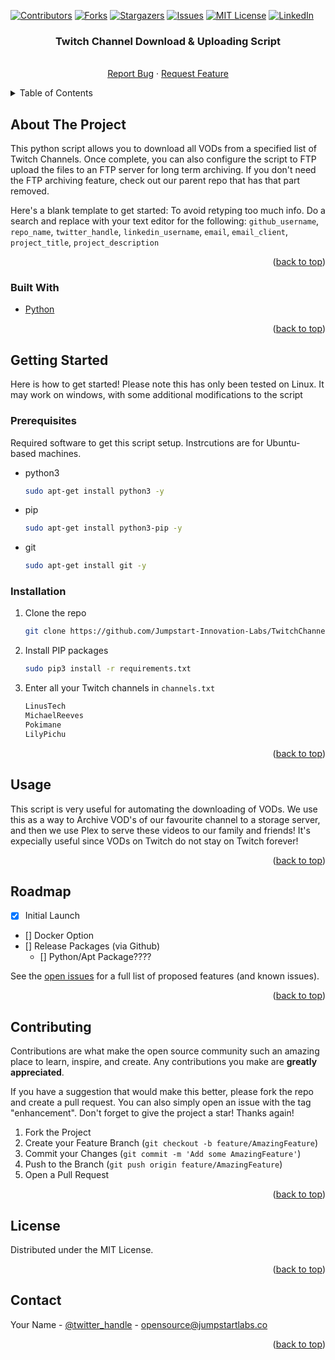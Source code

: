 <div id="top"></div>
<!--
*** Thanks for checking out the Best-README-Template. If you have a suggestion
*** that would make this better, please fork the repo and create a pull request
*** or simply open an issue with the tag "enhancement".
*** Don't forget to give the project a star!
*** Thanks again! Now go create something AMAZING! :D
-->



<!-- PROJECT SHIELDS -->
<!--
*** I'm using markdown "reference style" links for readability.
*** Reference links are enclosed in brackets [ ] instead of parentheses ( ).
*** See the bottom of this document for the declaration of the reference variables
*** for contributors-url, forks-url, etc. This is an optional, concise syntax you may use.
*** https://www.markdownguide.org/basic-syntax/#reference-style-links
-->
[![Contributors][contributors-shield]][contributors-url]
[![Forks][forks-shield]][forks-url]
[![Stargazers][stars-shield]][stars-url]
[![Issues][issues-shield]][issues-url]
[![MIT License][license-shield]][license-url]
[![LinkedIn][linkedin-shield]][linkedin-url]


<h3 align="center">Twitch Channel Download & Uploading Script</h3>

  <p align="center">
    <br />
    <a href="https://github.com/Jumpstart-Innovation-Labs/TwitchChannelDLAndUL/issues">Report Bug</a>
    ·
    <a href="https://github.com/Jumpstart-Innovation-Labs/TwitchChannelDLAndUL/issues">Request Feature</a>
  </p>
</div>



<!-- TABLE OF CONTENTS -->
<details>
  <summary>Table of Contents</summary>
  <ol>
    <li>
      <a href="#about-the-project">About The Project</a>
      <ul>
        <li><a href="#built-with">Built With</a></li>
      </ul>
    </li>
    <li>
      <a href="#getting-started">Getting Started</a>
      <ul>
        <li><a href="#prerequisites">Prerequisites</a></li>
        <li><a href="#installation">Installation</a></li>
      </ul>
    </li>
    <li><a href="#usage">Usage</a></li>
    <li><a href="#roadmap">Roadmap</a></li>
    <li><a href="#contributing">Contributing</a></li>
    <li><a href="#license">License</a></li>
    <li><a href="#contact">Contact</a></li>
  </ol>
</details>



<!-- ABOUT THE PROJECT -->
## About The Project

This python script allows you to download all VODs from a specified list of Twitch Channels. Once complete, you can also configure the script to FTP upload the files to an FTP server for long term archiving. If you don't need the FTP archiving feature, check out our parent repo that has that part removed. 

Here's a blank template to get started: To avoid retyping too much info. Do a search and replace with your text editor for the following: `github_username`, `repo_name`, `twitter_handle`, `linkedin_username`, `email`, `email_client`, `project_title`, `project_description`

<p align="right">(<a href="#top">back to top</a>)</p>



### Built With

* [Python](https://python.org/)

<p align="right">(<a href="#top">back to top</a>)</p>



<!-- GETTING STARTED -->
## Getting Started

Here is how to get started! Please note this has only been tested on Linux. It may work on windows, with some additional modifications to the script

### Prerequisites

Required software to get this script setup. Instrcutions are for Ubuntu-based machines.
* python3
  ```sh
  sudo apt-get install python3 -y
  ```
* pip
  ```sh
  sudo apt-get install python3-pip -y
  ```
* git
  ```sh
  sudo apt-get install git -y
  ```

### Installation

1. Clone the repo
   ```sh
   git clone https://github.com/Jumpstart-Innovation-Labs/TwitchChannelDLAndUL.git
   ```
2. Install PIP packages
   ```sh
   sudo pip3 install -r requirements.txt
   ```
4. Enter all your Twitch channels in `channels.txt`
   ```sh
   LinusTech
   MichaelReeves
   Pokimane
   LilyPichu
   ```
<p align="right">(<a href="#top">back to top</a>)</p>



<!-- USAGE EXAMPLES -->
## Usage

This script is very useful for automating the downloading of VODs. We use this as a way to Archive VOD's of our favourite channel to a storage server, and then we use Plex to serve these videos to our family and friends! It's expecially useful since VODs on Twitch do not stay on Twitch forever!

<p align="right">(<a href="#top">back to top</a>)</p>



<!-- ROADMAP -->
## Roadmap

- [x] Initial Launch
- [] Docker Option
- [] Release Packages (via Github)
    - [] Python/Apt Package????

See the [open issues](https://github.com/Jumpstart-Innovation-Labs/TwitchChannelDLAndUL/issues) for a full list of proposed features (and known issues).

<p align="right">(<a href="#top">back to top</a>)</p>



<!-- CONTRIBUTING -->
## Contributing

Contributions are what make the open source community such an amazing place to learn, inspire, and create. Any contributions you make are **greatly appreciated**.

If you have a suggestion that would make this better, please fork the repo and create a pull request. You can also simply open an issue with the tag "enhancement".
Don't forget to give the project a star! Thanks again!

1. Fork the Project
2. Create your Feature Branch (`git checkout -b feature/AmazingFeature`)
3. Commit your Changes (`git commit -m 'Add some AmazingFeature'`)
4. Push to the Branch (`git push origin feature/AmazingFeature`)
5. Open a Pull Request

<p align="right">(<a href="#top">back to top</a>)</p>



<!-- LICENSE -->
## License

Distributed under the MIT License.

<p align="right">(<a href="#top">back to top</a>)</p>



<!-- CONTACT -->
## Contact

Your Name - [@twitter_handle](https://twitter.com/brandonaxtmann) - opensource@jumpstartlabs.co

<p align="right">(<a href="#top">back to top</a>)</p>


<!-- MARKDOWN LINKS & IMAGES -->
<!-- https://www.markdownguide.org/basic-syntax/#reference-style-links -->
[contributors-shield]: https://img.shields.io/github/contributors/Jumpstart-Innovation-Labs/TwitchChannelDLAndUL.svg?style=for-the-badge
[contributors-url]: https://github.com/Jumpstart-Innovation-Labs/TwitchChannelDLAndUL/graphs/contributors
[forks-shield]: https://img.shields.io/github/forks/Jumpstart-Innovation-Labs/TwitchChannelDLAndUL.svg?style=for-the-badge
[forks-url]: https://github.com/Jumpstart-Innovation-Labs/TwitchChannelDLAndUL/network/members
[stars-shield]: https://img.shields.io/github/stars/Jumpstart-Innovation-Labs/TwitchChannelDLAndUL.svg?style=for-the-badge
[stars-url]: https://github.com/Jumpstart-Innovation-Labs/TwitchChannelDLAndUL/stargazers
[issues-shield]: https://img.shields.io/github/issues/Jumpstart-Innovation-Labs/TwitchChannelDLAndUL.svg?style=for-the-badge
[issues-url]: https://github.com/Jumpstart-Innovation-Labs/TwitchChannelDLAndUL/issues
[license-shield]: https://img.shields.io/github/license/Jumpstart-Innovation-Labs/TwitchChannelDLAndUL.svg?style=for-the-badge
[license-url]: https://github.com/Jumpstart-Innovation-Labs/TwitchChannelDLAndUL/blob/master/LICENSE.txt
[linkedin-shield]: https://img.shields.io/badge/-LinkedIn-black.svg?style=for-the-badge&logo=linkedin&colorB=555
[linkedin-url]: https://linkedin.com/in/brandonaxtmann
